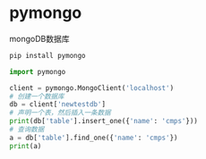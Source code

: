 # pymongo

mongoDB数据库

```sh
pip install pymongo
```

```python
import pymongo

client = pymongo.MongoClient('localhost')
# 创建一个数据库
db = client['newtestdb']
# 声明一个表，然后插入一条数据
print(db['table'].insert_one({'name': 'cmps'}))
# 查询数据
a = db['table'].find_one({'name': 'cmps'})
print(a)

```



